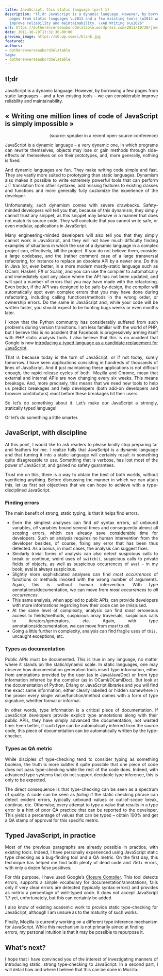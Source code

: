 ```yaml
---
title: JavaScript, this static language (part 1)
description: "tl;dr JavaScript is a dynamic language. However, by borrowing a few
  pages from static languages \u2013 and a few existing tools \u2013 we can considerable
  improve reliability and maintainability. \xAB Writing o\u2026"
url: https://dutherenverseauborddelatable.wordpress.com/2011/10/20/javascript-this-static-language-part-1/
date: 2011-10-20T13:31:36-00:00
preview_image: https://s0.wp.com/i/blank.jpg
featured:
authors:
- dutherenverseauborddelatable
tags:
- dutherenverseauborddelatable
---
```


<h2 style="text-align:justify;">tl;dr</h2>
<p style="text-align:justify;">JavaScript is a dynamic language. However, by borrowing a few pages from static languages &ndash; and a few existing tools &ndash; we can considerable improve reliability and maintainability.</p>
<h2 style="text-align:justify;">&laquo; Writing one million lines of code of JavaScript is simply impossible &raquo;</h2>
<p style="text-align:right;">(source: speaker in a recent open-source conference)</p>
<p style="text-align:justify;">JavaScript is a dynamic language &ndash; a very dynamic one, in which programs can rewrite themselves, objects may lose or gain methods through side-effects on themselves on on their prototypes, and, more generally, nothing is fixed.</p>
<p style="text-align:justify;">And dynamic languages are fun. They make writing code simple and fast. They are vastly more suited to prototyping than static languages. Dynamism also makes it possible to write extremely powerful tools that can perform JIT translation from other syntaxes, add missing features to existing classes and functions and more generally fully customize the experience of the developer.</p>
<p style="text-align:justify;">Unfortunately, such dynamism comes with severe drawbacks. Safety-minded developers will tell you that, because of this dynamism, they simply cannot trust any snippet, as this snippet may behave in a manner that does not match its source code. They will conclude that you cannot write safe, or even modular, applications in JavaScript.</p>
<p style="text-align:justify;">Many engineering-minded developers will also tell you that they simply cannot work in JavaScript, and they will not have much difficulty finding examples of situations in which the use of a dynamic language in a complex project can, effectively, kill the project. If you do not believe them, consider a large codebase, and the (rather common) case of a large transversal refactoring, for instance to replace an obsolete API by a newer one. Do this in Java (or, even better, in a more modern mostly-static language such as OCaml, Haskell, F# or Scala), and you can use the compiler to automatically and immediately spot any place where the API has not been updated, and will spot a number of errors that you may have made with the refactoring. Even better, if the API was designed to be safe-by-design, the compiler will automatically spot even complex errors that you may have done during refactoring, including calling functions/methods in the wrong order, or ownership errors. Do the same in JavaScript and, while your code will be written faster, you should expect to be hunting bugs weeks or even months later.</p>
<p style="text-align:justify;">I know that the Python community has considerably suffered from such problems during version transitions. I am less familiar with the world of PHP, but I believe this is no accident that Facebook is progressively arming itself with PHP static analysis tools. I also believe that this is no accident that Google is now <a href="https://dutherenverseauborddelatable.wordpress.com/2011/10/13/first-look-at-google-dart/" title="First look at Google&nbsp;Dart" target="_blank">introducing a typed language as a candidate replacement for JavaScript</a>.</p>
<p style="text-align:justify;">That is because today is the turn of JavaScript, or if not today, surely tomorrow. I have seen applications consisting in hundreds of thousands of lines of JavaScript. And if just maintaining these applications is not difficult enough, the rapid release cycles of both&nbsp; Mozilla and Chrome, mean that external and internal APIs are now changing every six weeks. This means breakage. And, more precisely, this means that we need new tools to help us predict breakages and help developers (both add-on developers and browser contributors) react before these breakages hit their users.</p>
<p style="text-align:justify;">So let&rsquo;s do something about it. Let&rsquo;s make <em>our</em> JavaScript a strongly, statically typed language!</p>
<p style="text-align:justify;">Or let&rsquo;s do something a little smarter.</p>
<h2 style="text-align:justify;">JavaScript, with discipline</h2>
<p style="text-align:justify;">At this point, I would like to ask readers to please kindly stop preparing tar and feathers for me. I realize fully that JavaScript is a dynamic language and that turning it into a static language will certainly result in something quite disagreeable to use. Something that is verbose, has lost most of the power of JavaScript, and gained no safety guarantees.</p>
<p style="text-align:justify;">Trust me on this, there is a way to obtain the best of both worlds, without sacrificing anything. Before discussing the manner in which we can attain this, let us first set objectives that we can hope to achieve with a type-disciplined JavaScript.</p>
<h3 style="text-align:justify;">Finding errors</h3>
<p style="text-align:justify;">The main benefit of strong, static typing, is that it helps find errors.</p>
<ul>
<li style="text-align:justify;">Even the simplest analyses can find <em>all</em> syntax errors, <em>all</em> unbound variables, <em>all</em> variables bound several times and consequently almost all scoping errors, which can already save considerable time for developers. Such an analysis requires no human intervention from the developer besides, of course, fixing any error that has been thus detected. As a bonus, in most cases, the analysis can suggest fixes.</li>
<li style="text-align:justify;">Similarly trivial forms of analysis can also detect suspicious calls to break or continue, weird uses of <code>switch()</code>, suspicious calls to private fields of objects, as well as suspicious occurrences of <code>eval</code> &ndash; in my book, eval is always suspicious.</li>
<li style="text-align:justify;">Slightly more sophisticated analyses can find <em>most occurrences</em> of functions or methods invoked with the wrong number of arguments. Again, this is without human intervention. With type annotations/documentation, we can move from <em>most occurrences</em> to <em>all occurrences</em>.</li>
<li style="text-align:justify;">This same analysis, when applied to public APIs, can provide developers with more informations regarding how their code can be (mis)used.</li>
<li style="text-align:justify;">At the same level of complexity, analysis can find <em>most</em> erroneous access to fields/methods, suspicious array traversals, suspicious calls to iterators/generators, etc. Again, with type annotations/documentation, we can move from <em>most</em> to <em>all</em>.</li>
<li>Going a little further in complexity, analysis can find fragile uses of <code>this</code>, uncaught exceptions, etc.</li>
</ul>
<h3></h3>
<h3>Types as documentation</h3>
<p style="text-align:justify;">Public APIs must be documented. This is true in any language, no matter where it stands on the static/dynamic scale. In static languages, one may observe how documentation generation tools insert type information, either from annotations provided by the user (as in Java/JavaDoc) or from type information inferred by the compiler (as in OCaml/OCamlDoc). But look at the documentation of Python, Erlang or JavaScript libraries and you will find the exact same information, either clearly labelled or hidden somewhere in the prose: every single value/function/method comes with a form of type signature, whether formal or informal.</p>
<p style="text-align:justify;">In other words, type information is a critical piece of documentation. If JavaScript developers provide explicit type annotations along with their public APIs, they have simply advanced the documentation, not wasted time. Even better, if such type can be automatically inferred from the source code, this piece of documentation can be automatically written by the type-checker.</p>
<h3 style="text-align:justify;">Types as QA metric</h3>
<p style="text-align:justify;">While disciples of type-checking tend to consider typing as something boolean, the truth is more subtle: it quite possible that one piece of code does not pass type-checking while the rest of the code does. Indeed, with advanced type systems that do not support decidable type inference, this is only to be expected.</p>
<p style="text-align:justify;">The direct consequence is that type-checking can be seen as a spectrum of quality. A code can be seen as <em>failing</em> if the static checking phrase can detect evident errors, typically unbound values or out-of-scope break, continue, etc. Otherwise, every attempt to type a value that results in a type error is a hint of poor QA practice that can be reported to the developer. This yields a percentage of values that can be typed &ndash; obtain 100% and get a QA stamp of approval for this specific metric.</p>
<h2 style="text-align:justify;"></h2>
<h2>Typed JavaScript, in practice</h2>
<p style="text-align:justify;">Most of the previous paragraphs are already possible in practice, with existing tools. Indeed, I have personally experienced using JavaScript static type checking as a bug-finding tool and a QA metric. On the first day, this technique has helped me find both plenty of dead code and 750+ errors, with only a dozen false positives.</p>
<p style="text-align:justify;">For this purpose, I have used Google&rsquo;s <a href="http://www.slideshare.net/pascallouis/type-checking-javascript" target="_blank">Closure Compiler</a>. This tool detects errors, supports a simple vocabulary for documentation/annotations, fails only if very clear errors are detected (typically syntax errors) and provides as metric a percentage of well-typed code. It does not accept JavaScript 1.7 yet, unfortunately, but this can certainly be added.</p>
<p style="text-align:justify;">I also know of existing academic work to provide static type-checking for JavaScript, although I am unsure as to the maturity of such works.</p>
<p>Finally, Mozilla is currently working on a different type inference mechanism for JavaScript. While this mechanism is not primarily aimed at finding errors, my personal intuition is that it may be possible to repurpose it.</p>
<h2></h2>
<h2>What&rsquo;s next?</h2>
<p style="text-align:justify;">I hope that I have convinced you of the interest of investigating manners of introducing static, strong type-checking to JavaScript. In a second part, I will detail how and where I believe that this can be done in Mozilla.</p>

